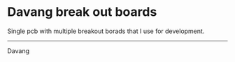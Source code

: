 # Davang break out boards
Single pcb with multiple breakout borads that I use for development.

---

Davang